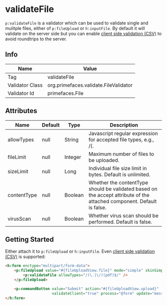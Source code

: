 # validateFile

`p:validateFile` is a validator which can be used to validate single and mulitple files, either of `p:fileUpload` or `h:inputFile`.
By default it will validate on the server side but you can enable [client side validation (CSV)](/core/csv.md) to avoid roundtrips to the server.

## Info

| Name             | Value                                         |
|------------------|-----------------------------------------------|
| Tag              | validateFile                                  |
| Validator Class  | org.primefaces.validate.FileValidator         |
| Validator Id     | primefaces.File                               |

## Attributes

| Name           | Default | Type    | Description     |
|----------------| ------- |---------| ----------------- |
| allowTypes     | null    | String  | Javascript regular expression for accepted file types, e.g., /(\.|\/)(gif|jpeg|jpg|png)$/
| fileLimit      | null    | Integer | Maximum number of files to be uploaded.
| sizeLimit      | null    | Long    | Individual file size limit in bytes. Default is unlimited.
| contentType    | null    | Boolean | Whether the contentType should be validated based on the accept attribute of the attached component. Default is false.
| virusScan      | null    | Boolean | Whether virus scan should be performed. Default is false.

## Getting Started
Either attach it to `p:fileUpload` or `h:inputFile`. Even [client side validation (CSV)](/core/csv.md) is supported:

```html
<h:form enctype="multipart/form-data">
    <p:fileUpload value="#{fileUploadView.file}" mode="simple" skinSimple="true">
        <p:validateFile allowTypes="/(\.|\/)(pdf)$/" />
    </p:fileUpload>

    <p:commandButton value="Submit" action="#{fileUploadView.upload}"
                     validateClient="true" process="@form" update="messages"/>
</h:form>
```
